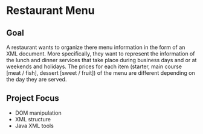 # Restaurant Menu

## Goal

A restaurant wants to organize there menu information in the form of an XML document. More specifically, they want to represent the information of the lunch and dinner services that take place during business days and or at weekends and holidays. The prices for each item (starter, main course [meat / fish], dessert [sweet / fruit]) of the menu are different depending on the day they are served.

## Project Focus

- DOM manipulation
- XML structure
- Java XML tools